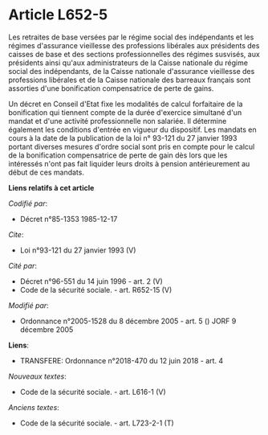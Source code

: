 # Article L652-5

Les retraites de base versées par le régime social des indépendants et les régimes d'assurance vieillesse des professions
libérales aux présidents des caisses de base et des sections professionnelles des régimes susvisés, aux présidents ainsi
qu'aux administrateurs de la Caisse nationale du régime social des indépendants, de la Caisse nationale d'assurance
vieillesse des professions libérales et de la Caisse nationale des barreaux français sont assorties d'une bonification
compensatrice de perte de gains. 

Un décret en Conseil d'Etat fixe les modalités de calcul forfaitaire de la bonification qui tiennent compte de la durée
d'exercice simultané d'un mandat et d'une activité professionnelle non salariée. Il détermine également les conditions
d'entrée en vigueur du dispositif. Les mandats en cours à la date de la publication de la loi n° 93-121 du 27 janvier 1993
portant diverses mesures d'ordre social sont pris en compte pour le calcul de la bonification compensatrice de perte de gain
dès lors que les intéressés n'ont pas fait liquider leurs droits à pension antérieurement au début de ces mandats.

**Liens relatifs à cet article**

_Codifié par_:

  - Décret n°85-1353 1985-12-17

_Cite_:

  - Loi n°93-121 du 27 janvier 1993 (V)

_Cité par_:

  - Décret n°96-551 du 14 juin 1996 - art. 2 (V)
  - Code de la sécurité sociale. - art. R652-15 (V)

_Modifié par_:

  - Ordonnance n°2005-1528 du 8 décembre 2005 - art. 5 () JORF 9 décembre 2005

**Liens**:

  - TRANSFERE: Ordonnance n°2018-470 du 12 juin 2018 - art. 4

_Nouveaux textes_:

  - Code de la sécurité sociale. - art. L616-1 (V)

_Anciens textes_:

  - Code de la sécurité sociale. - art. L723-2-1 (T)
